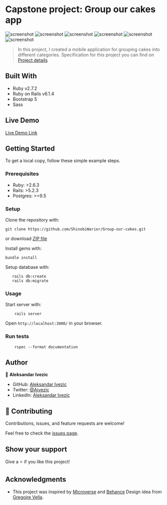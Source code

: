 # Capstone project: Group our cakes app
![screenshot](screen_shoots/home.png)
![screenshot](screen_shoots/register.png)
![screenshot](screen_shoots/user.png)
![screenshot](screen_shoots/Cake_details.png)
![screenshot](screen_shoots/All-cakes.png)
![screenshot](screen_shoots/All-groups.png)

> In this project, I created a mobile application for grouping cakes into different categories. Specification for this project you can find on [Project details](https://www.notion.so/Group-our-transactions-ccea2b6642664540a70de9f30bdff4ce#3c21fd71439d481e83b25b9cb8ecb8a8)

## Built With

- Ruby v2.7.2
- Ruby on Rails v6.1.4
- Bootstrap 5
- Sass

## Live Demo
[Live Demo Link](https://agile-lake-56047.herokuapp.com/)

## Getting Started

To get a local copy, follow these simple example steps.

### Prerequisites

- Ruby: >2.6.3 
- Rails: >5.2.3 
- Postgres: >=9.5

### Setup

Clone the repository with:

```
git clone https://github.com/ShinobiWarior/Group-our-cakes.git
```
or download [ZIP file](https://github.com/ShinobiWarior/Group-our-cakes/archive/refs/heads/development.zip)

Install gems with:

```
bundle install
```

Setup database with:

```
   rails db:create
   rails db:migrate
```

### Usage

Start server with:

```
    rails server
```

Open `http://localhost:3000/` in your browser.

### Run tests

```
    rspec --format documentation
```

## Author

👤 **Aleksandar Ivezic**

- GitHub: [Aleksandar Ivezic](https://github.com/ShinobiWarior)
- Twitter: [@Aivezic](https://twitter.com/Aivezic)
- LinkedIn: [Aleksandar Ivezic](https://www.linkedin.com/in/aleksandar-ivezic/)


## 🤝 Contributing

Contributions, issues, and feature requests are welcome!

Feel free to check the [issues page](https://github.com/ShinobiWarior/Group-our-cakes/issues/).

## Show your support

Give a ⭐️ if you like this project!

## Acknowledgments
- This project was inspired by [Microverse](https://www.microverse.org/?grsf=w9rx3c) and [Behance](https://www.behance.net/gallery/19759151/Snapscan-iOs-design-and-branding?tracking_source=) Design idea from [Gregoire Vella](https://www.behance.net/gregoirevella).
